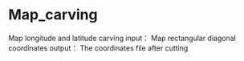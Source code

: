 # Map_carving
Map longitude and latitude carving
input： Map rectangular diagonal coordinates
output： The coordinates file after cutting
